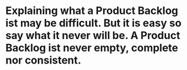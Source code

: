 # Explaining what a Product Backlog ist may be difficult. But it is easy so say what it never will be. A Product Backlog ist never empty, complete nor consistent.